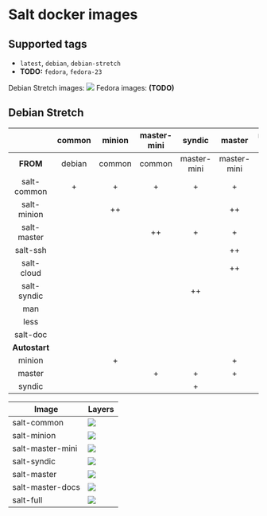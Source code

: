 # Salt docker images

## Supported tags

* `latest`, `debian`, `debian-stretch`
* **TODO:** `fedora`, `fedora-23`

Debian Stretch images: [![](https://imagelayers.io/badge/jarfil/salt-full:debian-stretch.svg)](https://imagelayers.io/?images=jarfil%2Fsalt-common:debian-stretch,jarfil%2Fsalt-minion:debian-stretch,jarfil%2Fsalt-master-mini:debian-stretch,jarfil%2Fsalt-syndic:debian-stretch,jarfil%2Fsalt-master:debian-stretch,jarfil%2Fsalt-master-docs:debian-stretch,jarfil%2Fsalt-full:debian-stretch 'Get your own badge on imagelayers.io')
Fedora images: **(TODO)**

## Debian Stretch

|  | common | minion | master-mini | syndic | master | master-docs | full |
| :---: | :---: | :---: | :---: | :---: | :---: | :---: | :---: |
| **FROM** | debian | common | common | master-mini | master-mini | master | master-docs |
| salt-common | + | + | + | + | + | + | + |
| salt-minion |  | ++ |  |  | ++ | + | + |
| salt-master |  |  | ++ | + | + | + | + |
| salt-ssh |  |  |  |  | ++ | + | + |
| salt-cloud |  |  |  |  | ++ | + | + |
| salt-syndic |  |  |  | ++ |  |  | ++ |
| man |  |  |  |  |  | ++ | + |
| less |  |  |  |  |  | ++ | + |
| salt-doc |  |  |  |  |  | ++ | + |
| **Autostart** |  |  |  |  |  |  |  |
| minion |  | + |  |  | + | + |  |
| master |  |  | + | + | + | + | + |
| syndic |  |  |  | + |  |  |  |  |

| Image | Layers |
| --- | --- |
| salt-common | [![](https://imagelayers.io/badge/jarfil/salt-common:debian-stretch.svg)](https://imagelayers.io/?images=jarfil/salt-common:debian-stretch 'Get your own badge on imagelayers.io') |
| salt-minion | [![](https://imagelayers.io/badge/jarfil/salt-minion:debian-stretch.svg)](https://imagelayers.io/?images=jarfil/salt-minion:debian-stretch 'Get your own badge on imagelayers.io') |
| salt-master-mini | [![](https://imagelayers.io/badge/jarfil/salt-master-mini:debian-stretch.svg)](https://imagelayers.io/?images=jarfil/salt-master-mini:debian-stretch 'Get your own badge on imagelayers.io') |
| salt-syndic | [![](https://imagelayers.io/badge/jarfil/salt-syndic:debian-stretch.svg)](https://imagelayers.io/?images=jarfil/salt-syndic:debian-stretch 'Get your own badge on imagelayers.io') |
| salt-master | [![](https://imagelayers.io/badge/jarfil/salt-master:debian-stretch.svg)](https://imagelayers.io/?images=jarfil/salt-master:debian-stretch 'Get your own badge on imagelayers.io') |
| salt-master-docs | [![](https://imagelayers.io/badge/jarfil/salt-master-docs:debian-stretch.svg)](https://imagelayers.io/?images=jarfil/salt-master-docs:debian-stretch 'Get your own badge on imagelayers.io') |
| salt-full | [![](https://imagelayers.io/badge/jarfil/salt-full:debian-stretch.svg)](https://imagelayers.io/?images=jarfil/salt-full:debian-stretch 'Get your own badge on imagelayers.io') |
